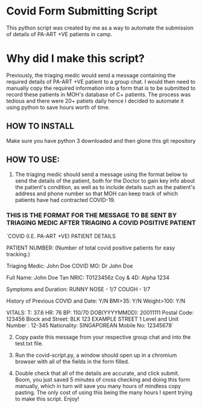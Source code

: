 # Covid Form Submitting Script

This python script was created by me as a way to automate the
submission of details of PA-ART +VE patients in camp.

# Why did I make this script?

Previously, the triaging medic would send a message containing the required details of
PA-ART +VE patient to a group chat. I would then need to manually copy the required information
into a form that is to be submitted to record these patients in MOH's database of C+ patients.
The process was tedious and there were 20+ patiets daily hence I decided to automate it using python
to save hours worth of time.

## HOW TO INSTALL

Make sure you have python 3 downloaded and then glone this git repository

## HOW TO USE:

1. The triaging medic should send a message using the format below to send the details of the
   patient, both for the Doctor to gain key info about the patient's condition, as well as to include
   details such as the patient's address and phone number so that MOH can keep track of which
   patients have had contracted COVID-19.

### THIS IS THE FORMAT FOR THE MESSAGE TO BE SENT BY TRIAGING MEDIC AFTER TRIAGING A COVID POSITIVE PATIENT

`COVID (I.E. PA-ART +VE) PATIENT DETAILS

PATIENT NUMBER: (Number of total covid positive patients for easy tracking.)

Triaging Medic: John Doe
COVID MO: Dr John Doe

Full Name: John Doe Tan
NRIC: T0123456z
Coy & 4D: Alpha 1234

Symptoms and Duration:
RUNNY NOSE - 1/7
COUGH - 1/7

History of Previous COVID and Date: Y/N
BMI>35: Y/N
Weight>100: Y/N

VITALS:
T: 37.6
HR: 76
BP: 110/70
DOB(YYYYMMDD): 20011111
Postal Code: 123456
Block and Street: BLK 123 EXAMPLE STREET 1
Level and Unit Number : 12-345
Nationality: SINGAPOREAN
Mobile No: 12345678`

2. Copy paste this message from your respective group chat and into the test.txt
   file.

3. Run the covid-script.py, a window should open up in a chromium browser with all
   of the fields in the form filled.

4. Double check that all of the details are accurate, and click submit. Boom,
   you just saved 5 minutes of cross checking and doing this form manually, which in turn
   will save you many hours of mindless copy pasting. The only cost of using this being
   the many hours I spent trying to make this script. Enjoy!
